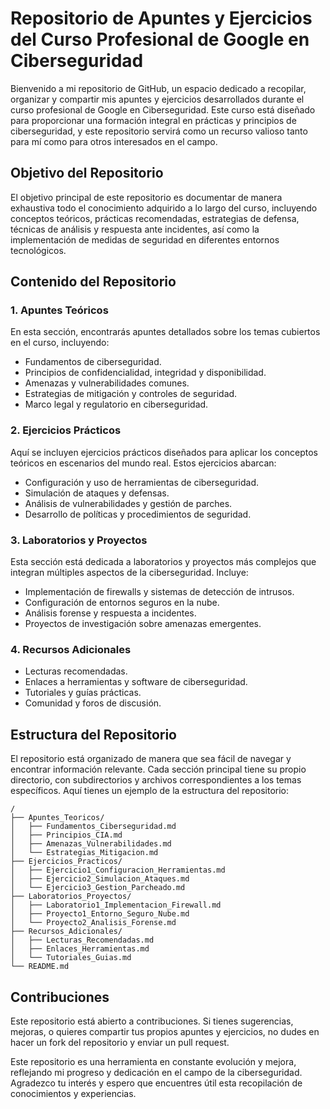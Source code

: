 

# Repositorio de Apuntes y Ejercicios del Curso Profesional de Google en Ciberseguridad

Bienvenido a mi repositorio de GitHub, un espacio dedicado a recopilar, organizar y compartir mis apuntes y ejercicios desarrollados durante el curso profesional de Google en Ciberseguridad. Este curso está diseñado para proporcionar una formación integral en prácticas y principios de ciberseguridad, y este repositorio servirá como un recurso valioso tanto para mí como para otros interesados en el campo.

## Objetivo del Repositorio

El objetivo principal de este repositorio es documentar de manera exhaustiva todo el conocimiento adquirido a lo largo del curso, incluyendo conceptos teóricos, prácticas recomendadas, estrategias de defensa, técnicas de análisis y respuesta ante incidentes, así como la implementación de medidas de seguridad en diferentes entornos tecnológicos.

## Contenido del Repositorio

### 1. **Apuntes Teóricos**
En esta sección, encontrarás apuntes detallados sobre los temas cubiertos en el curso, incluyendo:
- Fundamentos de ciberseguridad.
- Principios de confidencialidad, integridad y disponibilidad.
- Amenazas y vulnerabilidades comunes.
- Estrategias de mitigación y controles de seguridad.
- Marco legal y regulatorio en ciberseguridad.

### 2. **Ejercicios Prácticos**
Aquí se incluyen ejercicios prácticos diseñados para aplicar los conceptos teóricos en escenarios del mundo real. Estos ejercicios abarcan:
- Configuración y uso de herramientas de ciberseguridad.
- Simulación de ataques y defensas.
- Análisis de vulnerabilidades y gestión de parches.
- Desarrollo de políticas y procedimientos de seguridad.

### 3. **Laboratorios y Proyectos**
Esta sección está dedicada a laboratorios y proyectos más complejos que integran múltiples aspectos de la ciberseguridad. Incluye:
- Implementación de firewalls y sistemas de detección de intrusos.
- Configuración de entornos seguros en la nube.
- Análisis forense y respuesta a incidentes.
- Proyectos de investigación sobre amenazas emergentes.

### 4. **Recursos Adicionales**
- Lecturas recomendadas.
- Enlaces a herramientas y software de ciberseguridad.
- Tutoriales y guías prácticas.
- Comunidad y foros de discusión.

## Estructura del Repositorio

El repositorio está organizado de manera que sea fácil de navegar y encontrar información relevante. Cada sección principal tiene su propio directorio, con subdirectorios y archivos correspondientes a los temas específicos. Aquí tienes un ejemplo de la estructura del repositorio:

```
/
├── Apuntes_Teoricos/
│   ├── Fundamentos_Ciberseguridad.md
│   ├── Principios_CIA.md
│   ├── Amenazas_Vulnerabilidades.md
│   └── Estrategias_Mitigacion.md
├── Ejercicios_Practicos/
│   ├── Ejercicio1_Configuracion_Herramientas.md
│   ├── Ejercicio2_Simulacion_Ataques.md
│   └── Ejercicio3_Gestion_Parcheado.md
├── Laboratorios_Proyectos/
│   ├── Laboratorio1_Implementacion_Firewall.md
│   ├── Proyecto1_Entorno_Seguro_Nube.md
│   └── Proyecto2_Analisis_Forense.md
├── Recursos_Adicionales/
│   ├── Lecturas_Recomendadas.md
│   ├── Enlaces_Herramientas.md
│   └── Tutoriales_Guias.md
└── README.md
```

## Contribuciones

Este repositorio está abierto a contribuciones. Si tienes sugerencias, mejoras, o quieres compartir tus propios apuntes y ejercicios, no dudes en hacer un fork del repositorio y enviar un pull request.


Este repositorio es una herramienta en constante evolución y mejora, reflejando mi progreso y dedicación en el campo de la ciberseguridad. Agradezco tu interés y espero que encuentres útil esta recopilación de conocimientos y experiencias.

